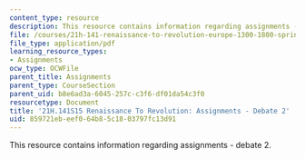 ```yaml
---
content_type: resource
description: This resource contains information regarding assignments - debate 2.
file: /courses/21h-141-renaissance-to-revolution-europe-1300-1800-spring-2015/859721ebeef064b85c1803797fc13d91_MIT21H_141S15_Debate2.pdf
file_type: application/pdf
learning_resource_types:
- Assignments
ocw_type: OCWFile
parent_title: Assignments
parent_type: CourseSection
parent_uid: b8e6ad3a-6045-257c-c3f6-df01da54c3f0
resourcetype: Document
title: '21H.141S15 Renaissance To Revolution: Assignments - Debate 2'
uid: 859721eb-eef0-64b8-5c18-03797fc13d91
---
```

This resource contains information regarding assignments - debate 2.